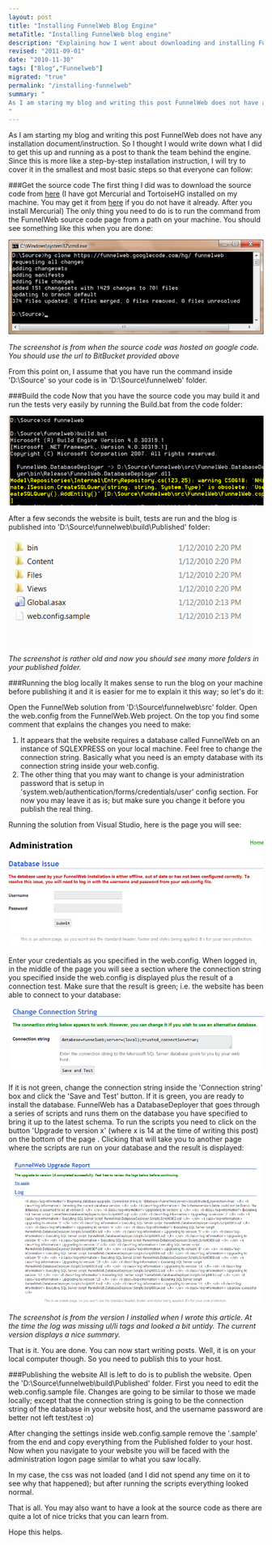 ```yaml
---
layout: post
title: "Installing FunnelWeb Blog Engine"
metaTitle: "Installing FunnelWeb blog engine"
description: "Explaining how I went about downloading and installing FunnelWeb and basically got this blog up and running"
revised: "2011-09-01"
date: "2010-11-30"
tags: ["Blog","Funnelweb"]
migrated: "true"
permalink: "/installing-funnelweb"
summary: "
As I am staring my blog and writing this post FunnelWeb does not have any installation document/instruction. So I thought I would write down what I did to get this up and running as a post to thank the team behind the engine.
"
---
```

As I am starting my blog and writing this post FunnelWeb does not have any installation document/instruction. So I thought I would write down what I did to get this up and running as a post to thank the team behind the engine. Since this is more like a step-by-step installation instruction, I will try to cover it in the smallest and most basic steps so that everyone can follow:

###Get the source code
The first thing I did was to download the source code from [here][1] (I have got Mercurial and TortoiseHG installed on my machine. You may get it from <a href="http://mercurial.selenic.com/wiki/Download">here</a> if you do not have it already. After you install Mercurial) The only thing you need to do is to run the command from the FunnelWeb source code page from a path on your machine. You should see something like this when you are done:

![alt text][2]

*The screenshot is from when the source code was hosted on google code. You should use the url to BitBucket provided above*

From this point on, I assume that you have run the command inside 'D:\Source' so your code is in 'D:\Source\funnelweb' folder.

###Build the code
Now that you have the source code you may build it and run the tests very easily by running the Build.bat from the code folder:

![alt text][3]

After a few seconds the website is built, tests are run and the blog is published into 'D:\Source\funnelweb\build\Published' folder:

![alt text][4]

*The screenshot is rather old and now you should see many more folders in your published folder.*

###Running the blog locally
It makes sense to run the blog on your machine before publishing it and it is easier for me to explain it this way; so let's do it:

Open the FunnelWeb solution from 'D:\Source\funnelweb\src' folder. Open the web.config from the FunnelWeb.Web project. On the top you find some comment that explains the changes you need to make:

1. It appears that the website requires a database called FunnelWeb on an instance of SQLEXPRESS on your local machine. Feel free to change the connection string. Basically what you need is an empty database with its connection string inside your web.config.
2. The other thing that you may want to change is your administration password that is setup in 'system.web/authentication/forms/credentials/user' config section. For now you may leave it as is; but make sure you change it before you publish the real thing.

Running the solution from Visual Studio, here is the page you will see:

![alt text][5]

Enter your credentials as you specified in the web.config. When logged in, in the middle of the page you will see a section where the connection string you specified inside the web.config is displayed plus the result of a connection test. Make sure that the result is green; i.e. the website has been able to connect to your database:

![alt text][6]

If it is not green, change the connection string inside the 'Connection string' box and click the 'Save and Test' button. If it is green, you are ready to install the database. FunnelWeb has a DatabaseDeployer that goes through a series of scripts and runs them on the database you have specified to bring it up to the latest schema. To run the scripts you need to click on the button 'Upgrade to version x' (where x is 14 at the time of writing this post) on the bottom of the page . Clicking that will take you to another page where the scripts are run on your database and the result is displayed:

![alt text][7]

*The screenshot is from the version I installed when I wrote this article. At the time the log was missing ul/li tags and looked a bit untidy. The current version displays a nice summary.*

That is it. You are done. You can now start writing posts. Well, it is on your local computer though. So you need to publish this to your host.

###Publishing the website
All is left to do is to publish the website. Open the 'D:\Source\funnelweb\build\Published' folder. First you need to edit the web.config.sample file. Changes are going to be similar to those we made locally; except that the connection string is going to be the connection string of the database in your website host, and the username password are better not left test/test :o)

After changing the settings inside web.config.sample remove the '.sample' from the end and copy everything from the Published folder to your host. Now when you navigate to your website you will be faced with the administration logon page similar to what you saw locally.

In my case, the css was not loaded (and I did not spend any time on it to see why that happened); but after running the scripts everything looked normal.

That is all. You may also want to have a look at the source code as there are quite a lot of nice tricks that you can learn from.

Hope this helps.


  [1]: http://hg.funnelweblog.com/
  [2]: /get/InstallingFunnelWeb/get%20source%20code.png
  [3]: /get/InstallingFunnelWeb/build%20the%20code.png
  [4]: /get/InstallingFunnelWeb/published%20folder%20structure.png
  [5]: /get/InstallingFunnelWeb/administration%20login%20page.png
  [6]: /get/InstallingFunnelWeb/connection%20string.png
  [7]: /get/InstallingFunnelWeb/installation%20scripts%20run.png
